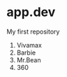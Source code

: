 # app.dev
My first repository
<ol>
  <li>Vivamax</li>
  <li>Barbie</li>
  <li>Mr.Bean</li>
  <li>360</li>
</ol>
